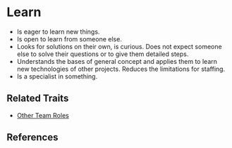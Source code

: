 # Learn

* Is eager to learn new things.
* Is open to learn from someone else.
* Looks for solutions on their own, is curious. Does not expect someone else to solve their questions or to give them detailed steps.
* Understands the bases of general concept and applies them to learn new technologies of other projects. Reduces the limitations for staffing.
* Is a specialist in something.

## Related Traits

* [Other Team Roles](/other-team-roles.md)

## References
